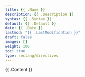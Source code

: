 ```yaml
---
title: {{ .Name }}
description: {{ .Description }}
syntax: {{ .Syntax }}
default: {{ .Default }}
date: {{ .Date }}
lastmod: "{{ .LastModification }}"
draft: false
images: []
weight: 100
toc: true
type: seclang/directives
---
```


{{ .Content }}
